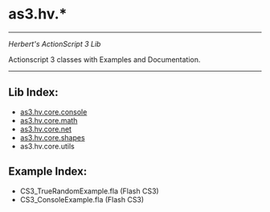 # as3.hv.*

-----------------------------------
*Herbert's ActionScript 3 Lib*

Actionscript 3 classes with Examples and Documentation.

-----------------------------------

## Lib Index:

-	[as3.hv.core.console](https://github.com/HerbertV/as3-hv/blob/master/docs/as3-hv-core-console.md) 
-	[as3.hv.core.math](https://github.com/HerbertV/as3-hv/blob/master/docs/as3-hv-core-math.md)
-	[as3.hv.core.net](https://github.com/HerbertV/as3-hv/blob/master/docs/as3-hv-core-net.md)
-	[as3.hv.core.shapes](https://github.com/HerbertV/as3-hv/blob/master/docs/as3-hv-core-shapes.md)
-	as3.hv.core.utils


## Example Index:
-	CS3_TrueRandomExample.fla (Flash CS3)
- 	CS3_ConsoleExample.fla (Flash CS3)